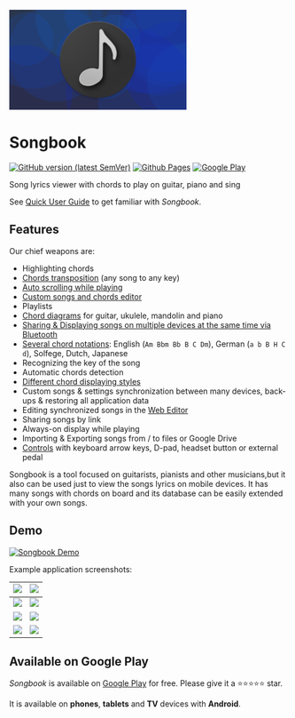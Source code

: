 ![](./assets/banner.png)

# Songbook

[![GitHub version (latest SemVer)](https://img.shields.io/github/v/tag/igrek51/android-songbook?label=GitHub&sort=semver)](https://github.com/igrek51/android-songbook)
[![Github Pages](https://img.shields.io/badge/docs-github.io-blue)](https://igrek51.github.io/android-songbook)
[![Google Play](https://img.shields.io/badge/Google%20Play-igrek.songbook-blue)](https://play.google.com/store/apps/details?id=igrek.songbook)

Song lyrics viewer with chords to play on guitar, piano and sing

See [Quick User Guide](./quick-guide.md) to get familiar with *Songbook*.

## Features
Our chief weapons are:

- Highlighting chords
- [Chords transposition](./transpose.md) (any song to any key)
- [Auto scrolling while playing](./autoscroll.md)
- [Custom songs and chords editor](./chords-editor.md)
- Playlists
- [Chord diagrams](./chord-diagrams.md) for guitar, ukulele, mandolin and piano
- [Sharing & Displaying songs on multiple devices at the same time via Bluetooth](./bluetooth-sharing.md)
- [Several chord notations](./chord-notations.md): English (`Am Bbm Bb B C Dm`), German (`a b B H C d`), Solfege, Dutch, Japanese
- Recognizing the key of the song
- Automatic chords detection
- [Different chord displaying styles](./displaying-styles.md)
- Custom songs & settings synchronization between many devices, back-ups & restoring all application data
- Editing synchronized songs in the [Web Editor](./web-editor.md)
- Sharing songs by link
- Always-on display while playing
- Importing & Exporting songs from / to files or Google Drive
- [Controls](./controls.md) with keyboard arrow keys, D-pad, headset button or external pedal

Songbook is a tool focused on guitarists, pianists and other musicians,but it also can be used just to view the songs lyrics on mobile devices.
It has many songs with chords on board and its database can be easily extended with your own songs.

## Demo
[![Songbook Demo](https://img.youtube.com/vi/VMsKZNkbl3A/0.jpg)](https://www.youtube.com/watch?v=VMsKZNkbl3A)

Example application screenshots:

| [![](./assets/screenshots-mobile-en/01.png)](./assets/screenshots-mobile-en/01.png) | [![](./assets/screenshots-mobile-en/02.png)](./assets/screenshots-mobile-en/02.png) |
|---|---|
| [![](./assets/screenshots-mobile-en/03.png)](./assets/screenshots-mobile-en/03.png) | [![](./assets/screenshots-mobile-en/04.png)](./assets/screenshots-mobile-en/04.png) |
| [![](./assets/screenshots-mobile-en/05.png)](./assets/screenshots-mobile-en/05.png) | [![](./assets/screenshots-mobile-en/06.png)](./assets/screenshots-mobile-en/06.png) |
| [![](./assets/screenshots-mobile-en/07.png)](./assets/screenshots-mobile-en/07.png) | [![](./assets/screenshots-mobile-en/08.png)](./assets/screenshots-mobile-en/08.png) |

## Available on Google Play

*Songbook* is available on [Google Play](https://play.google.com/store/apps/details?id=igrek.songbook) for free.
Please give it a ⭐️⭐️⭐️⭐️⭐️ star.

It is available on **phones**, **tablets** and **TV** devices with **Android**.
